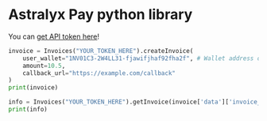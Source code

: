 # Astralyx Pay python library

You can [get API token here](https://t.me/crypt_nick)!

```py
invoice = Invoices("YOUR_TOKEN_HERE").createInvoice(
    user_wallet="1NV01C3-2W4LL31-fjawifjhaf92fha2f", # Wallet address of the invoiced user
    amount=10.5,
    callback_url="https://example.com/callback"
)
print(invoice)

info = Invoices("YOUR_TOKEN_HERE").getInvoice(invoice['data']['invoice_id'])
print(info)
```
